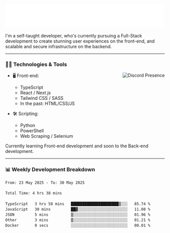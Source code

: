<img src="assets/wave.svg" alt=":wave:" />

I'm a self-taught developer, who's currently pursuing a Full-Stack development to create stunning user experiences on the front-end, and scalable and secure infrastructure on the backend.

---

### 🧑‍💻 Technologies & Tools

<a href="https://discord.com/users/414304208649453568" target="_blank" rel="nofollow">
   <img src="https://lanyard-profile-readme.vercel.app/api/414304208649453568?idleMessage=Probably%20doing%20something%20else..." alt="Discord Presence" align="right">
</a>

- 🖥️ Front-end:

  - TypeScript
  - React / Next.js
  - Tailwind CSS / SASS
  - In the past: HTML/CSS/JS

- 🛠 Scripting:

  - Python
  - PowerShell
  - Web Scraping / Selenium

Currently learning Front-end development and soon to the Back-end development.

---

### 📊 Weekly Development Breakdown

<!--START_SECTION:waka-->

```txt
From: 23 May 2025 - To: 30 May 2025

Total Time: 4 hrs 38 mins

TypeScript   3 hrs 58 mins   █████████████████████▒░░░   85.74 %
JavaScript   30 mins         ██▓░░░░░░░░░░░░░░░░░░░░░░   11.08 %
JSON         5 mins          ▒░░░░░░░░░░░░░░░░░░░░░░░░   01.96 %
Other        3 mins          ▒░░░░░░░░░░░░░░░░░░░░░░░░   01.21 %
Docker       0 secs          ░░░░░░░░░░░░░░░░░░░░░░░░░   00.01 %
```

<!--END_SECTION:waka-->
